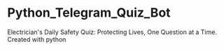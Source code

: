 # Python_Telegram_Quiz_Bot
Electrician's Daily Safety Quiz: Protecting Lives, One Question at a Time. Created with python

